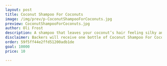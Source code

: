 ```yaml
---
layout: post
title: Coconut Shampoo For Coconuts
image: /img/prev/p-CoconutShampooForCoconuts.jpg
preview: CoconutShampooForCoconuts.jpg
author: Oli Frost
description: A shampoo that leaves your coconut’s hair feeling silky and smooth.
disclaimer: Backers will receive one bottle of Coconut Shampoo For Coconuts. You won’t be charged unless the goal is reached. No satisfaction guarantee.
order: 59f5ff44e2ffd51200adb1de
goal: 10000
price: 10

---
```

